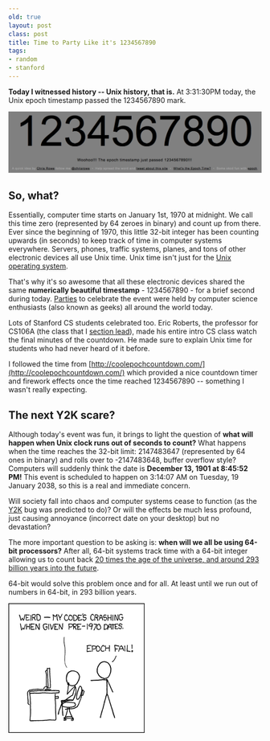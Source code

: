```yaml
---
old: true
layout: post
class: post
title: Time to Party Like it's 1234567890
tags:
- random
- stanford
---
```


**Today I witnessed history -- Unix history, that is.** At 3:31:30PM today, the Unix epoch timestamp passed the 1234567890 mark.

![Unix Time 1234567890](/images/1234567890.png)

## So, what?

Essentially, computer time starts on January 1st, 1970 at midnight. We call this time zero (represented by 64 zeroes in binary) and count up from there. Ever since the beginning of 1970, this little 32-bit integer has been counting upwards (in seconds) to keep track of time in computer systems everywhere. Servers, phones, traffic systems, planes, and tons of other electronic devices all use Unix time. Unix time isn't just for the [Unix operating system](http://en.wikipedia.org/wiki/Unix).

That's why it's so awesome that all these electronic devices shared the same **numerically beautiful timestamp** - 1234567890 - for a brief second during today. [Parties](http://www.1234567890day.com/) to celebrate the event were held by computer science enthusiasts (also known as geeks) all around the world today.

Lots of Stanford CS students celebrated too. Eric Roberts, the professor for CS106A (the class that I [section lead](https://cs198.stanford.edu/)), made his entire intro CS class watch the final minutes of the countdown. He made sure to explain Unix time for students who had never heard of it before.

I followed the time from [http://coolepochcountdown.com/](http://coolepochcountdown.com/) which provided a nice countdown timer and firework effects once the time reached 1234567890 -- something I wasn't really expecting.

## The next Y2K scare?

Although today's event was fun, it brings to light the question of **what will happen when Unix clock runs out of seconds to count?** What happens when the time reaches the 32-bit limit: 2147483647 (represented by 64 ones in binary) and rolls over to -2147483648, buffer overflow style? Computers will suddenly think the date is **December 13, 1901 at 8:45:52 PM!** This event is scheduled to happen on 3:14:07 AM on Tuesday, 19 January 2038, so this is a real and immediate concern.

Will society fall into chaos and computer systems cease to function (as the [Y2K](http://americanradioworks.publicradio.org/features/y2k/a1.html) bug was predicted to do)? Or will the effects be much less profound, just causing annoyance (incorrect date on your desktop) but no devastation?

The more important question to be asking is: **when will we all be using 64-bit processors?** After all, 64-bit systems track time with a 64-bit integer allowing us to count back [20 times the age of the universe, and around 293 billion years into the future](http://technology.timesonline.co.uk/tol/news/tech_and_web/article5727189.ece).

64-bit would solve this problem once and for all. At least until we run out of numbers in 64-bit, in 293 billion years.

![XKCD - Unix Epoch Fail](/images/unix-epoch.png)
